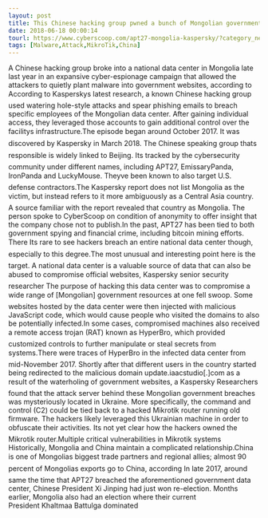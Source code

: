```yaml
---
layout: post
title: This Chinese hacking group pwned a bunch of Mongolian government sites
date: 2018-06-18 00:00:14
tourl: https://www.cyberscoop.com/apt27-mongolia-kaspersky/?category_news=technology
tags: [Malware,Attack,MikroTik,China]
---
```

A Chinese hacking group broke into a national data center in Mongolia late last year in an expansive cyber-espionage campaign that allowed the attackers to quietly plant malware into government websites, according to According to Kasperskys latest research, a known Chinese hacking group used watering hole-style attacks and spear phishing emails to breach specific employees of the Mongolian data center. After gaining individual access, they leveraged those accounts to gain additional control over the facilitys infrastructure.The episode began around October 2017. It was discovered by Kaspersky in March 2018. The Chinese speaking group thats responsible is widely linked to Beijing. Its tracked by the cybersecurity community under different names, including APT27, EmissaryPanda, IronPanda and LuckyMouse. Theyve been known to also target U.S. defense contractors.The Kaspersky report does not list Mongolia as the victim, but instead refers to it more ambiguously as a Central Asia country. A source familiar with the report revealed that country as Mongolia. The person spoke to CyberScoop on condition of anonymity to offer insight that the company chose not to publish.In the past, APT27 has been tied to both government spying and financial crime, including bitcoin mining efforts. There Its rare to see hackers breach an entire national data center though, especially to this degree.The most unusual and interesting point here is the target. A national data center is a valuable source of data that can also be abused to compromise official websites, Kaspersky senior security researcher The purpose of hacking this data center was to compromise a wide range of [Mongolian] government resources at one fell swoop. Some websites hosted by the data center were then injected with malicious JavaScript code, which would cause people who visited the domains to also be potentially infected.In some cases, compromised machines also received a remote access trojan (RAT) known as HyperBro, which provided customized controls to further manipulate or steal secrets from systems.There were traces of HyperBro in the infected data center from mid-November 2017. Shortly after that different users in the country started being redirected to the malicious domain update.iaacstudio[.]com as a result of the waterholing of government websites, a Kaspersky Researchers found that the attack server behind these Mongolian government breaches was mysteriously located in Ukraine. More specifically, the command and control (C2) could be tied back to a hacked Mikrotik router running old firmware. The hackers likely leveraged this Ukrainian machine in order to obfuscate their activities. Its not yet clear how the hackers owned the Mikrotik router.Multiple critical vulnerabilities in Mikrotik systems Historically, Mongolia and China maintain a complicated relationship.China is one of Mongolias biggest trade partners and regional allies; almost 90 percent of Mongolias exports go to China, according In late 2017, around same the time that APT27 breached the aforementioned government data center, Chinese President Xi Jinping had just won re-election. Months earlier, Mongolia also had an election where their current President Khaltmaa Battulga dominated